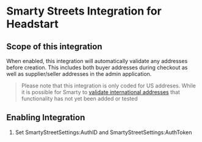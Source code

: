 # Smarty Streets Integration for Headstart

## Scope of this integration
When enabled, this integration will automatically validate any addresses before creation. This includes both buyer addresses during checkout as well as supplier/seller addresses in the admin application.

> Please note that this integration is only coded for US addreses. While it is possible for Smarty to [validate international addresses](https://www.smarty.com/docs/cloud/international-street-api) that functionality has not yet been added or tested

## Enabling Integration
1. Set SmartyStreetSettings:AuthID and SmartyStreetSettings:AuthToken
